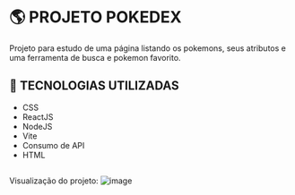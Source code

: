 # :earth_americas: PROJETO POKEDEX
 Projeto para estudo de uma página listando os pokemons, seus atributos e uma ferramenta de busca e pokemon favorito.
 
## :rocket: TECNOLOGIAS UTILIZADAS

- CSS
- ReactJS
- NodeJS
- Vite
- Consumo de API
- HTML

##

Visualização do projeto: 
![image](https://github.com/giobrtn/pokedex/assets/20981749/ec52335a-87f0-4c09-9b66-9916560583ae)
